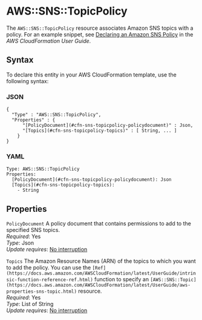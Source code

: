 # AWS::SNS::TopicPolicy<a name="aws-properties-sns-policy"></a>

The `AWS::SNS::TopicPolicy` resource associates Amazon SNS topics with a policy\. For an example snippet, see [Declaring an Amazon SNS Policy](https://docs.aws.amazon.com/AWSCloudFormation/latest/UserGuide/quickref-iam.html#scenario-sns-policy) in the *AWS CloudFormation User Guide*\.

## Syntax<a name="aws-properties-sns-policy-syntax"></a>

To declare this entity in your AWS CloudFormation template, use the following syntax:

### JSON<a name="aws-properties-sns-policy-syntax.json"></a>

```
{
  "Type" : "AWS::SNS::TopicPolicy",
  "Properties" : {
      "[PolicyDocument](#cfn-sns-topicpolicy-policydocument)" : Json,
      "[Topics](#cfn-sns-topicpolicy-topics)" : [ String, ... ]
    }
}
```

### YAML<a name="aws-properties-sns-policy-syntax.yaml"></a>

```
Type: AWS::SNS::TopicPolicy
Properties: 
  [PolicyDocument](#cfn-sns-topicpolicy-policydocument): Json
  [Topics](#cfn-sns-topicpolicy-topics): 
    - String
```

## Properties<a name="aws-properties-sns-policy-properties"></a>

`PolicyDocument`  <a name="cfn-sns-topicpolicy-policydocument"></a>
A policy document that contains permissions to add to the specified SNS topics\.  
*Required*: Yes  
*Type*: Json  
*Update requires*: [No interruption](https://docs.aws.amazon.com/AWSCloudFormation/latest/UserGuide/using-cfn-updating-stacks-update-behaviors.html#update-no-interrupt)

`Topics`  <a name="cfn-sns-topicpolicy-topics"></a>
The Amazon Resource Names \(ARN\) of the topics to which you want to add the policy\. You can use the ` [Ref](https://docs.aws.amazon.com/AWSCloudFormation/latest/UserGuide/intrinsic-function-reference-ref.html) ` function to specify an ` [AWS::SNS::Topic](https://docs.aws.amazon.com/AWSCloudFormation/latest/UserGuide/aws-properties-sns-topic.html) ` resource\.  
*Required*: Yes  
*Type*: List of String  
*Update requires*: [No interruption](https://docs.aws.amazon.com/AWSCloudFormation/latest/UserGuide/using-cfn-updating-stacks-update-behaviors.html#update-no-interrupt)